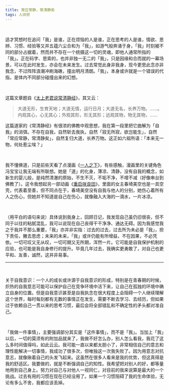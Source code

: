 ```yaml
---
title: 常应常静，常清静矣
tags: 人间世
---
```


<br/>

适才冥想时在追问「我」是谁，正在烦恼的人是谁，正在思考的人是谁，情欲、思辨、习惯、经验等又并五蕴六尘合和为「我」，如游气般奔涌于身，「我」时刻被不同的部分占据着，然而并不存在一个统摄这一切的灵魂，即他人通常所指的「我」。正在码字、思索的，也并非独一无二的「我」，只是因缘和合而就的一幕场景，可以在此时发生，亦会在未来发生。过去常觉此身非我身，现今更思此念亦非我念，不过阵阵浪潮冲刷海礁，撞出明月清朗。「我」，本身或许就是一个错误的代指，是体内不同部分碰撞出来的幻想。

<br/>

这篇文章题自《[太上老君说常清静经](https://zh.m.wikisource.org/zh-hans/%E5%A4%AA%E4%B8%8A%E8%80%81%E5%90%9B%E8%AA%AA%E5%B8%B8%E6%B8%85%E9%9D%9C%E7%B6%93)》，其又云：

> 大道无形，生育天地；大道无情，运行日月；大道无名，长养万物。……。内观其心，心无其心；外观其形，形无其形；远观其物，物无其物，……

这篇道家的《常清静经》有很浓的佛教中观思想，我在第一段里把它曲解为「自我」的消弭。不存在自我，自然斩去我执，自然「寂无所寂，欲岂能生」，自然「常应常静，常清静矣」，自然复归大道，长养万物。这正如六祖所语：「本来无一物，何处惹尘埃？」

<br/>

我不懂佛道，只是前些天看了点漫画《[一人之下](https://book.douban.com/subject/26839167/)》，有些感触，漫画里的关键角色冯宝宝让我无端有所联想。她是「道」的化身，薄凉、清静，没有自我的概念，如新生的婴儿般，是纯然清澈的原始，不生不灭，不垢不净，不增不减（好像串台到佛教了）。这令我想起另一部动画《[重启咲良田](https://movie.douban.com/subject/26882248/)》，里面的女主春埼美空也是一具空壳，代表着至善，但不同点在于，春埼美空没有自我与他人的分别，她伤心着所有人之伤心，但她并不知道是自己在伤心，就像融入大海的一滴水，一片冰凉。

<br/>

（用平白的语句来说）具体说到我身上，回顾日记，我发现自己虽仍旧很丧，但不同于以往的粘腻混乱，我可以说现在自己丧得干干净净、通达无碍。因为我感觉我之于我并不那么重要，「我」亦并非实指：过去的过去，过去所为未必是「我」，担下责任，撇去思虑；未来的未来，「我」或许仍能有所增益，不在因果，不必凭依。一切可叹又无从叹，一切可期又无所期，浑然一片。它可能是自我保护机制的应验，也可能是我自身修行的提升。毕竟几年过去，我确实更勇敢了，对自己也更平和、友善，诚然，这并非易事。

---

<br/>

关于自我意识：一个人的成长或许源于自我意识的形成，特别是在青春期的时候，炽热的自我意志可能可以保护自己在竞争环境中活下来，让自己在孤独的环境中确立自身的位置。但是自我意识甚至是自我执念在很大程度上会阻碍一个人继续理解这个世界，每时每刻都有无数的事情正在发生，需要不断去学习、去经历，但如果过于依赖自己一贯以来的思考习惯，最后会将全部错乱和不确定性的矛头都对准自己。

<br/>

「我做一件事情」，主要强调部分其实是「这件事情」，而不是「我」。当加上「我」以后，一切的莫须有的附加品就来了，我做不好怎么办，别人怎么看我，我花了这么多时间值得吗，如此云云。我可能一直以来都太胆小了，非常相信自己的意志和理性能解决一切事情，我成功了很多次，但唯独这一次我失败了。因为用意志对抗意志，就像揪着自己的头发飞起来。这虽然在很多人看来是我的优势，但这真得是我的舒适区。我要做的，就是不断强调自己的知性。我希望把对别人的好，都等量地用到自己身上。努力对自己与对他人一视同仁，对目前的我来说算是最大的一个挑战。过去有用的习惯在现在已经没用了。如果一个习惯阻碍了我的生命体验，无论有多么不舍，我都应该丢掉。